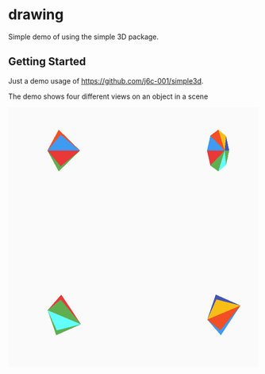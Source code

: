 # drawing

Simple demo of using the simple 3D package.

## Getting Started

Just a demo usage of https://github.com/j6c-001/simple3d. 

The demo shows four different views on an object in a scene

![img.png](img.png)
